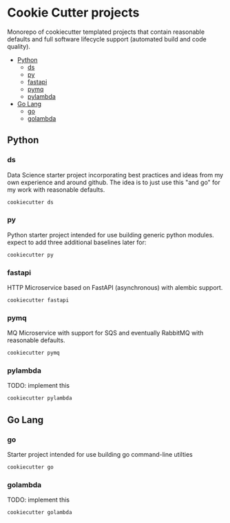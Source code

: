 # Cookie Cutter projects

Monorepo of cookiecutter templated projects that contain reasonable defaults
and full software lifecycle support (automated build and code quality).

<!-- toc -->

- [Python](#python)
  * [ds](#ds)
  * [py](#py)
  * [fastapi](#fastapi)
  * [pymq](#pymq)
  * [pylambda](#pylambda)
- [Go Lang](#go-lang)
  * [go](#go)
  * [golambda](#golambda)

<!-- tocstop -->

## Python

### ds

Data Science starter project incorporating best practices and ideas from my own
experience and around github.  The idea is to just use this "and go" for my
work with reasonable defaults.

```bash
cookiecutter ds
```

### py

Python starter project intended for use building generic python modules.
expect to add three additional baselines later for:

```bash
cookiecutter py
```

### fastapi

HTTP Microservice based on FastAPI (asynchronous) with alembic support.

```bash
cookiecutter fastapi
```

### pymq

MQ Microservice with support for SQS and eventually RabbitMQ with reasonable
defaults.

```bash
cookiecutter pymq
```

### pylambda

TODO: implement this

```bash
cookiecutter pylambda
```

## Go Lang

### go

Starter project intended for use building go command-line utilties

```bash
cookiecutter go
```

### golambda

TODO: implement this

```bash
cookiecutter golambda
```
